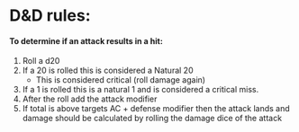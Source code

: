 # D&D rules: <br>
#### To determine if an attack results in a hit:
1. Roll a d20
2. If a 20 is rolled this is considered a Natural 20 <br>
    * This is considered critical (roll damage again)
3. If a 1 is rolled this is a natural 1 and is considered a critical miss.
4. After the roll add the attack modifier
5. If total is above targets AC + defense modifier then the attack lands and damage should be calculated by rolling the damage dice of the attack